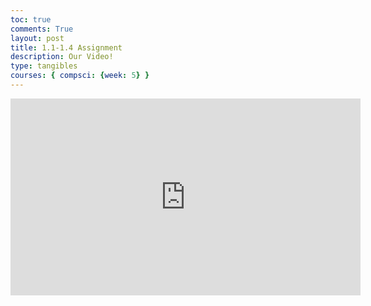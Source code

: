 ```yaml
---
toc: true
comments: True
layout: post
title: 1.1-1.4 Assignment
description: Our Video!
type: tangibles
courses: { compsci: {week: 5} }
---
```

<iframe width="560" height="315" src="https://www.youtube.com/embed/HNjrJKFgNBU" title="YouTube video player" frameborder="0" allow="accelerometer; autoplay; clipboard-write; encrypted-media; gyroscope; picture-in-picture" allowfullscreen></iframe>
